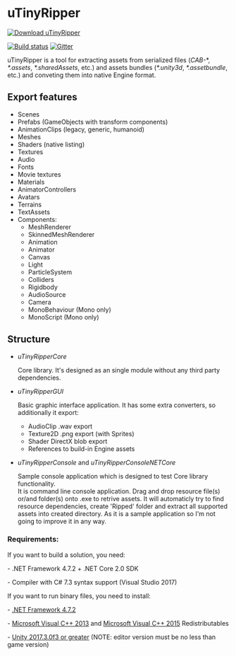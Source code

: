 # uTinyRipper
[![Download uTinyRipper](https://a.fsdn.com/con/app/sf-download-button)](https://sourceforge.net/projects/utinyripper/files)

[![Build status](https://ci.appveyor.com/api/projects/status/yd78hqp83f7vjkwb?svg=true)](https://ci.appveyor.com/project/mafaca/utinyripper)
[![Gitter](https://badges.gitter.im/Join%20Chat.svg)](https://gitter.im/UtinyRipper/Lobby?utm_source=badge&utm_medium=badge&utm_campaign=pr-badge&utm_content=badge)

uTinyRipper is a tool for extracting assets from serialized files (*CAB-*\*, *\*.assets*, *\*.sharedAssets*, etc.) and assets bundles (*\*.unity3d*, *\*.assetbundle*, etc.) and conveting them into native Engine format.

## Export features
* Scenes
* Prefabs (GameObjects with transform components)
* AnimationClips (legacy, generic, humanoid)
* Meshes
* Shaders (native listing)
* Textures
* Audio
* Fonts
* Movie textures
* Materials
* AnimatorControllers
* Avatars
* Terrains
* TextAssets
* Components:
  * MeshRenderer
  * SkinnedMeshRenderer
  * Animation
  * Animator
  * Canvas
  * Light
  * ParticleSystem
  * Colliders
  * Rigidbody
  * AudioSource
  * Camera
  * MonoBehaviour (Mono only)
  * MonoScript (Mono only)

## Structure

* *uTinyRipperCore*

   Core library. It's designed as an single module without any third party dependencies.
   
* *uTinyRipperGUI*

   Basic graphic interface application. It has some extra converters, so additionally it export:
   * AudioClip .wav export
   * Texture2D .png export (with Sprites)
   * Shader DirectX blob export
   * References to build-in Engine assets
   
* *uTinyRipperConsole* and *uTinyRipperConsoleNETCore*

   Sample console application which is designed to test Core library functionality.   
   It is command line console application. Drag and drop resource file(s) or/and folder(s) onto .exe to retrive assets. It will automaticly try to find resource dependencies, create 'Ripped' folder and extract all supported assets into created directory.
   As it is a sample application so I'm not going to improve it in any way.



### Requirements:

If you want to build a solution, you need:

 \- .NET Framework 4.7.2 + .NET Core 2.0 SDK

 \- Compiler with C# 7.3 syntax support (Visual Studio 2017)


If you want to run binary files, you need to install:

 \- [.NET Framework 4.7.2](https://support.microsoft.com/en-us/help/4054530/microsoft-net-framework-4-7-2-offline-installer-for-windows)
 
 \- [Microsoft Visual C++ 2013](https://www.microsoft.com/en-us/download/details.aspx?id=40784) and [Microsoft Visual C++ 2015](https://www.microsoft.com/en-us/download/details.aspx?id=53840) Redistributables

 \- [Unity 2017.3.0f3 or greater](https://unity3d.com/get-unity/download/archive) (NOTE: editor version must be no less than game version)
 